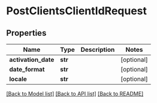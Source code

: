 # PostClientsClientIdRequest

## Properties
Name | Type | Description | Notes
------------ | ------------- | ------------- | -------------
**activation_date** | **str** |  | [optional] 
**date_format** | **str** |  | [optional] 
**locale** | **str** |  | [optional] 

[[Back to Model list]](../README.md#documentation-for-models) [[Back to API list]](../README.md#documentation-for-api-endpoints) [[Back to README]](../README.md)


